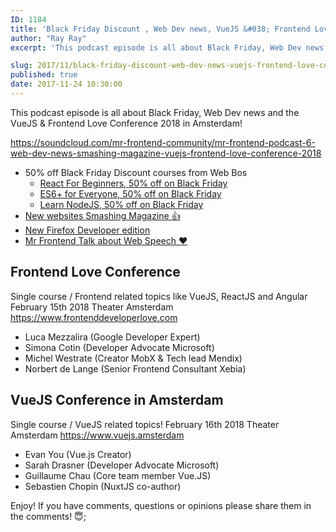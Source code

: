 ```yaml
---
ID: 1184
title: 'Black Friday Discount , Web Dev news, VueJS &#038; Frontend Love Conference 2018'
author: "Ray Ray"
excerpt: 'This podcast episode is all about Black Friday, Web Dev news and the VueJS & Frontend Love Conference 2018 in Amsterdam!'

slug: 2017/11/black-friday-discount-web-dev-news-vuejs-frontend-love-conference-2018/
published: true
date: 2017-11-24 10:30:00
---
```

This podcast episode is all about Black Friday, Web Dev news and the VueJS &amp; Frontend Love Conference 2018 in Amsterdam!

https://soundcloud.com/mr-frontend-community/mr-frontend-podcast-6-web-dev-news-smashing-magazine-vuejs-frontend-love-conference-2018
<ul>
 	<li>50% off Black Friday Discount courses from Web Bos
<ul>
 	<li><a href="http://bit.ly/reactForBeginners">React For Beginners, 50% off on Black Friday</a></li>
 	<li><a href="http://bit.ly/ES6ForEveryone">ES6+ for Everyone, 50% off on Black Friday</a></li>
 	<li><a href="http://bit.ly/learnNode">Learn NodeJS, 50% off on Black Friday</a></li>
</ul>
</li>
 	<li><a href="http://smashingmagazine.com">New websites Smashing Magazine 👍</a></li>
 	<li><a href="https://hacks.mozilla.org/2017/11/new-in-firefox-58-developer-edition/?utm_source=mrfrontend&amp;utm_medium=podcast">New Firefox Developer edition</a></li>
 	<li><a href="https://github.com/mrfrontend-development/javascript-enabled-voice-commands-talk-competa-it-meetup-2017-11-22">Mr Frontend Talk about Web Speech ❤️</a></li>
</ul>
<h2>Frontend Love Conference</h2>
Single course / Frontend related topics like VueJS, ReactJS and Angular
February 15th 2018
Theater Amsterdam
<a href="https://www.frontenddeveloperlove.com">https://www.frontenddeveloperlove.com</a>

- Luca Mezzalira (Google Developer Expert)
- Simona Cotin (Developer Advocate Microsoft)
- Michel Westrate (Creator MobX &amp; Tech lead Mendix)
- Norbert de Lange (Senior Frontend Consultant Xebia)
<h2>VueJS Conference in Amsterdam</h2>
Single course / VueJS related topics!
February 16th 2018
Theater Amsterdam
<a href="https://www.vuejs.amsterdam">https://www.vuejs.amsterdam</a>

- Evan You (Vue.js Creator)
- Sarah Drasner (Developer Advocate Microsoft)
- Guillaume Chau (Core team member Vue.JS)
- Sebastien Chopin (NuxtJS co-author)

Enjoy! If you have comments, questions or opinions please share them in the comments! 😇;
<div class="grammarly-disable-indicator"></div>
<div class="grammarly-disable-indicator"></div>